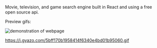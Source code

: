 Movie, television, and game search engine built in React and using a free open source api.

Preview gifs:

![demonstration of webpage](https://i.gyazo.com/7ec5b8d0759c7f9b78811a84f1e2bd37.gif)

https://i.gyazo.com/5bff170b1958414f6340e4bd01b95060.gif
